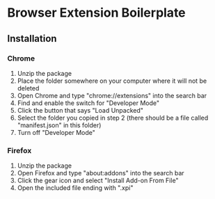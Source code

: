 # Browser Extension Boilerplate
## Installation
### Chrome

1. Unzip the package
2. Place the folder somewhere on your computer where it will not be deleted
3. Open Chrome and type "chrome://extensions" into the search bar
4. Find and enable the switch for "Developer Mode"
5. Click the button that says "Load Unpacked"
6. Select the folder you copied in step 2 (there should be a file called "manifest.json" in this folder)
7. Turn off "Developer Mode"

### Firefox

1. Unzip the package
2. Open Firefox and type "about:addons" into the search bar
3. Click the gear icon and select "Install Add-on From File"
4. Open the included file ending with ".xpi"
